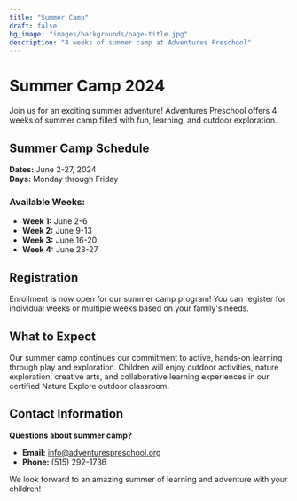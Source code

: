 ```yaml
---
title: "Summer Camp"
draft: false
bg_image: "images/backgrounds/page-title.jpg"
description: "4 weeks of summer camp at Adventures Preschool"
---
```


# Summer Camp 2024

Join us for an exciting summer adventure! Adventures Preschool offers 4 weeks of summer camp filled with fun, learning, and outdoor exploration.

## Summer Camp Schedule

**Dates:** June 2-27, 2024  
**Days:** Monday through Friday  

### Available Weeks:
- **Week 1:** June 2-6
- **Week 2:** June 9-13  
- **Week 3:** June 16-20
- **Week 4:** June 23-27

## Registration

Enrollment is now open for our summer camp program! You can register for individual weeks or multiple weeks based on your family's needs.

## What to Expect

Our summer camp continues our commitment to active, hands-on learning through play and exploration. Children will enjoy outdoor activities, nature exploration, creative arts, and collaborative learning experiences in our certified Nature Explore outdoor classroom.

## Contact Information

**Questions about summer camp?**
- **Email:** info@adventurespreschool.org
- **Phone:** (515) 292-1736

We look forward to an amazing summer of learning and adventure with your children!
